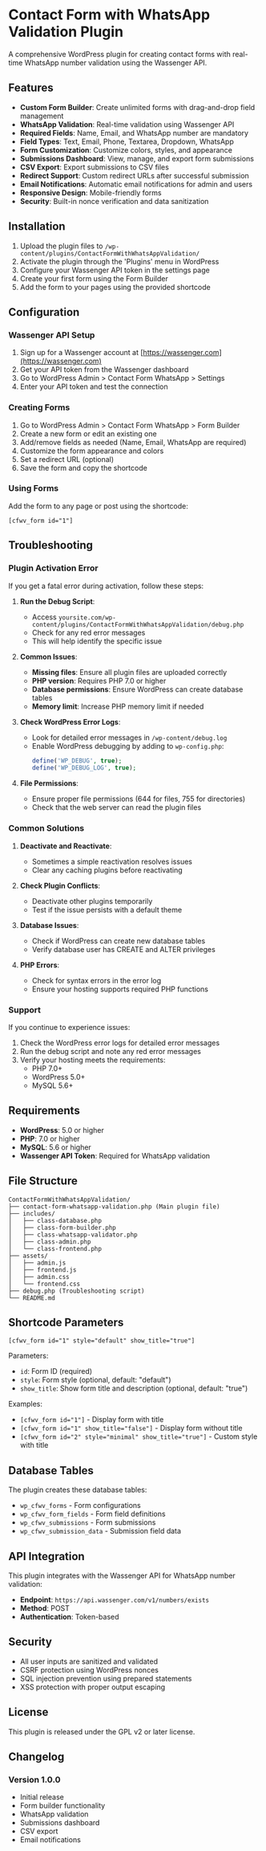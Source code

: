 # Contact Form with WhatsApp Validation Plugin

A comprehensive WordPress plugin for creating contact forms with real-time WhatsApp number validation using the Wassenger API.

## Features

- **Custom Form Builder**: Create unlimited forms with drag-and-drop field management
- **WhatsApp Validation**: Real-time validation using Wassenger API
- **Required Fields**: Name, Email, and WhatsApp number are mandatory
- **Field Types**: Text, Email, Phone, Textarea, Dropdown, WhatsApp
- **Form Customization**: Customize colors, styles, and appearance
- **Submissions Dashboard**: View, manage, and export form submissions
- **CSV Export**: Export submissions to CSV files
- **Redirect Support**: Custom redirect URLs after successful submission
- **Email Notifications**: Automatic email notifications for admin and users
- **Responsive Design**: Mobile-friendly forms
- **Security**: Built-in nonce verification and data sanitization

## Installation

1. Upload the plugin files to `/wp-content/plugins/ContactFormWithWhatsAppValidation/`
2. Activate the plugin through the 'Plugins' menu in WordPress
3. Configure your Wassenger API token in the settings page
4. Create your first form using the Form Builder
5. Add the form to your pages using the provided shortcode

## Configuration

### Wassenger API Setup

1. Sign up for a Wassenger account at [https://wassenger.com](https://wassenger.com)
2. Get your API token from the Wassenger dashboard
3. Go to WordPress Admin > Contact Form WhatsApp > Settings
4. Enter your API token and test the connection

### Creating Forms

1. Go to WordPress Admin > Contact Form WhatsApp > Form Builder
2. Create a new form or edit an existing one
3. Add/remove fields as needed (Name, Email, WhatsApp are required)
4. Customize the form appearance and colors
5. Set a redirect URL (optional)
6. Save the form and copy the shortcode

### Using Forms

Add the form to any page or post using the shortcode:
```
[cfwv_form id="1"]
```

## Troubleshooting

### Plugin Activation Error

If you get a fatal error during activation, follow these steps:

1. **Run the Debug Script**:
   - Access `yoursite.com/wp-content/plugins/ContactFormWithWhatsAppValidation/debug.php`
   - Check for any red error messages
   - This will help identify the specific issue

2. **Common Issues**:
   - **Missing files**: Ensure all plugin files are uploaded correctly
   - **PHP version**: Requires PHP 7.0 or higher
   - **Database permissions**: Ensure WordPress can create database tables
   - **Memory limit**: Increase PHP memory limit if needed

3. **Check WordPress Error Logs**:
   - Look for detailed error messages in `/wp-content/debug.log`
   - Enable WordPress debugging by adding to `wp-config.php`:
     ```php
     define('WP_DEBUG', true);
     define('WP_DEBUG_LOG', true);
     ```

4. **File Permissions**:
   - Ensure proper file permissions (644 for files, 755 for directories)
   - Check that the web server can read the plugin files

### Common Solutions

1. **Deactivate and Reactivate**:
   - Sometimes a simple reactivation resolves issues
   - Clear any caching plugins before reactivating

2. **Check Plugin Conflicts**:
   - Deactivate other plugins temporarily
   - Test if the issue persists with a default theme

3. **Database Issues**:
   - Check if WordPress can create new database tables
   - Verify database user has CREATE and ALTER privileges

4. **PHP Errors**:
   - Check for syntax errors in the error log
   - Ensure your hosting supports required PHP functions

### Support

If you continue to experience issues:

1. Check the WordPress error logs for detailed error messages
2. Run the debug script and note any red error messages
3. Verify your hosting meets the requirements:
   - PHP 7.0+
   - WordPress 5.0+
   - MySQL 5.6+

## Requirements

- **WordPress**: 5.0 or higher
- **PHP**: 7.0 or higher
- **MySQL**: 5.6 or higher
- **Wassenger API Token**: Required for WhatsApp validation

## File Structure

```
ContactFormWithWhatsAppValidation/
├── contact-form-whatsapp-validation.php (Main plugin file)
├── includes/
│   ├── class-database.php
│   ├── class-form-builder.php
│   ├── class-whatsapp-validator.php
│   ├── class-admin.php
│   └── class-frontend.php
├── assets/
│   ├── admin.js
│   ├── frontend.js
│   ├── admin.css
│   └── frontend.css
├── debug.php (Troubleshooting script)
└── README.md
```

## Shortcode Parameters

```
[cfwv_form id="1" style="default" show_title="true"]
```

Parameters:
- `id`: Form ID (required)
- `style`: Form style (optional, default: "default") 
- `show_title`: Show form title and description (optional, default: "true")

Examples:
- `[cfwv_form id="1"]` - Display form with title
- `[cfwv_form id="1" show_title="false"]` - Display form without title
- `[cfwv_form id="2" style="minimal" show_title="true"]` - Custom style with title

## Database Tables

The plugin creates these database tables:
- `wp_cfwv_forms` - Form configurations
- `wp_cfwv_form_fields` - Form field definitions
- `wp_cfwv_submissions` - Form submissions
- `wp_cfwv_submission_data` - Submission field data

## API Integration

This plugin integrates with the Wassenger API for WhatsApp number validation:
- **Endpoint**: `https://api.wassenger.com/v1/numbers/exists`
- **Method**: POST
- **Authentication**: Token-based

## Security

- All user inputs are sanitized and validated
- CSRF protection using WordPress nonces
- SQL injection prevention using prepared statements
- XSS protection with proper output escaping

## License

This plugin is released under the GPL v2 or later license.

## Changelog

### Version 1.0.0
- Initial release
- Form builder functionality
- WhatsApp validation
- Submissions dashboard
- CSV export
- Email notifications 